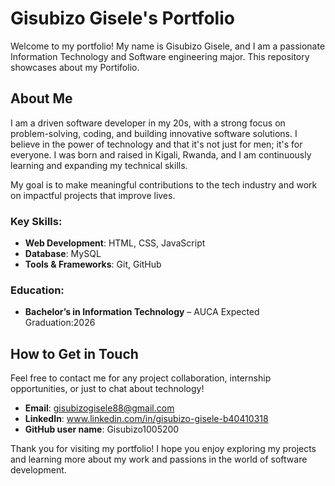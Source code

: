 # Gisubizo Gisele's Portfolio

Welcome to my portfolio! My name is Gisubizo Gisele, and I am a passionate Information Technology and Software engineering major. This repository showcases about my Portifolio.

## About Me

I am a driven software developer in my 20s, with a strong focus on problem-solving, coding, and building innovative software solutions. I believe in the power of technology and that it's not just for men; it's for everyone. I was born and raised in Kigali, Rwanda, and I am continuously learning and expanding my technical skills.

My goal is to make meaningful contributions to the tech industry and work on impactful projects that improve lives.

### Key Skills:
- **Web Development**: HTML, CSS, JavaScript
- **Database**: MySQL
- **Tools & Frameworks**: Git, GitHub

### Education:
- **Bachelor’s in Information Technology** – AUCA Expected Graduation:2026


## How to Get in Touch

Feel free to contact me for any project collaboration, internship opportunities, or just to chat about technology!

- **Email**: gisubizogisele88@gmail.com
- **LinkedIn**:  www.linkedin.com/in/gisubizo-gisele-b40410318
- **GitHub user name**: Gisubizo1005200


Thank you for visiting my portfolio! I hope you enjoy exploring my projects and learning more about my work and passions in the world of software development.